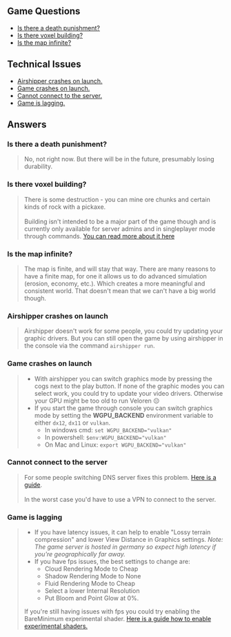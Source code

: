 ## Game Questions
- [Is there a death punishment?](#is-there-a-death-punishment)
- [Is there voxel building?](#is-there-voxel-building)
- [Is the map infinite?](#is-the-map-infinite)

## Technical Issues
- [Airshipper crashes on launch.](#airshipper-crashes-on-launch)
- [Game crashes on launch.](#game-crashes-on-launch)
- [Cannot connect to the server.](#cannot-connect-to-the-server)
- [Game is lagging.](#game-is-lagging)

## Answers

### Is there a death punishment?
> No, not right now. But there will be in the future, presumably losing durability.

### Is there voxel building?
> There is some destruction - you can mine ore chunks and certain kinds of rock with a pickaxe.\
> \
> Building isn't intended to be a major part of the game though and is currently only available for server admins and in singleplayer mode through commands. [You can read more about it here](building.md)

### Is the map infinite?
> The map is finite, and will stay that way. There are many reasons to have a finite map, for one it allows us to do advanced simulation (erosion, economy, etc.). Which creates a more meaningful and consistent world. That doesn't mean that we can't have a big world though. 

### Airshipper crashes on launch
> Airshipper doesn't work for some people, you could try updating your graphic drivers. But you can still open the game by using airshipper in the console via the command `airshipper run`.

### Game crashes on launch
> - With airshipper you can switch graphics mode by pressing the cogs next to the play button. If none of the graphic modes you can select work, you could try to update your video drivers. Otherwise your GPU might be too old to run Veloren 😔
> - If you start the game through console you can switch graphics mode by setting the __WGPU_BACKEND__ environment variable to either `dx12`, `dx11` or `vulkan`. 
>    - In windows cmd: `set WGPU_BACKEND="vulkan"`
>    - In powershell: `$env:WGPU_BACKEND="vulkan"`
>    - On Mac and Linux: `export WGPU_BACKEND="vulkan"`

### Cannot connect to the server
> For some people switching DNS server fixes this problem. [Here is a guide](https://www.hellotech.com/guide/for/how-to-change-dns-server-windows-mac). \
> \
> In the worst case you'd have to use a VPN to connect to the server.

### Game is lagging
> - If you have latency issues, it can help to enable "Lossy terrain compression" and lower View Distance in Graphics settings. 
 _Note: The game server is hosted in germany so expect high latency if you're geographically far away._
>  - If you have fps issues, the best settings to change are:
>    - Cloud Rendering Mode to Cheap
>    - Shadow Rendering Mode to None
>    - Fluid Rendering Mode to Cheap
>    - Select a lower Internal Resolution
>    - Put Bloom and Point Glow at 0%.
> 
> If you're still having issues with fps you could try enabling the BareMinimum experimental shader. [Here is a guide how to enable experimental shaders.](voxygen.md#experimental-shaders)

